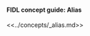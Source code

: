 <div>
  <devsite-expandable>
    <h4 class="showalways">
      FIDL concept guide: Alias
    </h4>

<!--
  The following div is used to indicate to CommonMark that the rest of this HTML
  block should be processed as markdown.
-->
<div markdown="1"></div>

<<../concepts/_alias.md>>

  </devsite-expandable>
</div>
